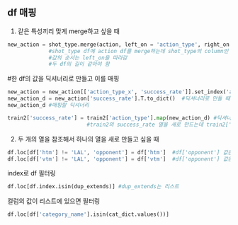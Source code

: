 ## df 매핑

1. 같은 특성끼리 맞게 merge하고 싶을 때
```python
new_action = shot_type.merge(action, left_on = 'action_type', right_on = 'index')
             #shot_type df에 action df를 merge하는데 shot_type의 column인 'action_type'이 왼쪽, actiondml 'index'가 오른쪽에 붙되 둘의 값이 같게 붙여짐.
             #값의 순서는 left_on을 따라감 
             #두 df의 길이 같아야 함
```
#한 df의 값을 딕셔너리로 만들고 이를 매핑
```python
new_action = new_action[['action_type_x', 'success_rate']].set_index('action_type_x')  #딕셔너리로 만들려면 
new_action_d = new_action['success_rate'].T.to_dict()  #딕셔너리로 만들 때 가로로 긴 형태로 하기위해 transpose
new_action_d #매핑할 딕셔너리

train2['success_rate'] = train2['action_type'].map(new_action_d) #딕셔너리를 map 함수 안에 넣기
                         #train2의 success_rate 열을 새로 만드는데 train2['action_type']의 값을 참조해서 딕셔너리의 값을 매핑함
```

2. 두 개의 열을 참조해서 하나의 열을 새로 만들고 싶을 때
```python
df.loc[df['htm'] != 'LAL', 'opponent'] = df['htm']  #df['opponent'] 값은 LAL가 아닐 때 df['htm'] 값임
df.loc[df['vtm'] != 'LAL', 'opponent'] = df['vtm']  #df['opponent'] 값은 LAL가 아닐 때 df['vtm'] 
```

index로 df 필터링
```python
df.loc[df.index.isin(dup_extends)] #dup_extends는 리스트
```
컬럼의 값이 리스트에 있으면 필터링
```python
df.loc[df['category_name'].isin(cat_dict.values())]
```
